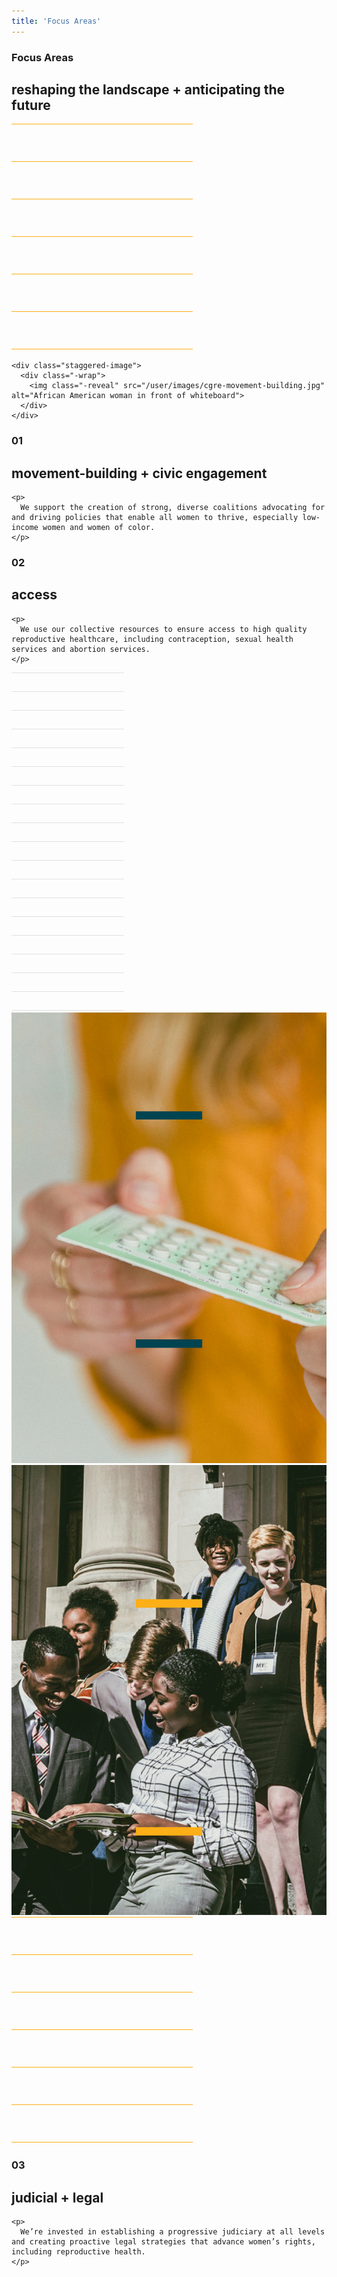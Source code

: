 ```yaml
---
title: 'Focus Areas'
---
```



<div class="header-wrap">
  <h3 class="divot">Focus Areas</h3>
  <h2>reshaping the landscape + anticipating the future</h2>
</div>

<div class="focus-area -one">
  <div class="image-wrap">
    <svg width="290" height="361" viewBox="0 0 290 361" fill="none" xmlns="http://www.w3.org/2000/svg">
      <rect width="290" height="1" fill="#FCAF17"/>
      <rect y="240" width="290" height="1" fill="#FCAF17"/>
      <rect y="120" width="290" height="1" fill="#FCAF17"/>
      <rect y="360" width="290" height="1" fill="#FCAF17"/>
      <rect y="60" width="290" height="1" fill="#FCAF17"/>
      <rect y="300" width="290" height="1" fill="#FCAF17"/>
      <rect y="180" width="290" height="1" fill="#FCAF17"/>
    </svg>

    <div class="staggered-image">
      <div class="-wrap">
        <img class="-reveal" src="/user/images/cgre-movement-building.jpg" alt="African American woman in front of whiteboard">
      </div>
    </div>
  </div>

  <div class="body-wrap">
    <h3>01</h3>
    <h2>movement-building + civic engagement</h2>

    <p>
      We support the creation of strong, diverse coalitions advocating for and driving policies that enable all women to thrive, especially low-income women and women of color.
    </p>
  </div>
</div>

<div class="focus-area -two">
  <div class="body-wrap">
    <h3>02</h3>
    <h2>access</h2>

    <p>
      We use our collective resources to ensure access to high quality reproductive healthcare, including contraception, sexual health services and abortion services.
    </p>
  </div>

  <div class="image-wrap">
    <svg width="180" height="541" viewBox="0 0 180 541" fill="none" xmlns="http://www.w3.org/2000/svg">
      <rect width="180" height="1" transform="matrix(-1 0 0 1 180 0)" fill="#DEE2DF"/>
      <rect width="180" height="1" transform="matrix(-1 0 0 1 180 240)" fill="#DEE2DF"/>
      <rect width="180" height="1" transform="matrix(-1 0 0 1 180 120)" fill="#DEE2DF"/>
      <rect width="180" height="1" transform="matrix(-1 0 0 1 180 360)" fill="#DEE2DF"/>
      <rect width="180" height="1" transform="matrix(-1 0 0 1 180 60)" fill="#DEE2DF"/>
      <rect width="180" height="1" transform="matrix(-1 0 0 1 180 300)" fill="#DEE2DF"/>
      <rect width="180" height="1" transform="matrix(-1 0 0 1 180 180)" fill="#DEE2DF"/>
      <rect width="180" height="1" transform="matrix(-1 0 0 1 180 420)" fill="#DEE2DF"/>
      <rect width="180" height="1" transform="matrix(-1 0 0 1 180 510)" fill="#DEE2DF"/>
      <rect width="180" height="1" transform="matrix(-1 0 0 1 180 30)" fill="#DEE2DF"/>
      <rect width="180" height="1" transform="matrix(-1 0 0 1 180 270)" fill="#DEE2DF"/>
      <rect width="180" height="1" transform="matrix(-1 0 0 1 180 150)" fill="#DEE2DF"/>
      <rect width="180" height="1" transform="matrix(-1 0 0 1 180 390)" fill="#DEE2DF"/>
      <rect width="180" height="1" transform="matrix(-1 0 0 1 180 480)" fill="#DEE2DF"/>
      <rect width="180" height="1" transform="matrix(-1 0 0 1 180 90)" fill="#DEE2DF"/>
      <rect width="180" height="1" transform="matrix(-1 0 0 1 180 330)" fill="#DEE2DF"/>
      <rect width="180" height="1" transform="matrix(-1 0 0 1 180 210)" fill="#DEE2DF"/>
      <rect width="180" height="1" transform="matrix(-1 0 0 1 180 450)" fill="#DEE2DF"/>
      <rect width="180" height="1" transform="matrix(-1 0 0 1 180 540)" fill="#DEE2DF"/>
    </svg>
    <div class="staggered-image">
      <div class="-wrap">
        <img class="-reveal" src="/user/images/cgre-access.jpg" alt="Finger pressing on birth control pill packet">
      </div>
    </div>
  </div>

</div>

<div class="focus-area -three">
  <div class="image-wrap">
    <div class="staggered-image">
      <div class="-wrap">
        <img class="-reveal" src="/user/images/cgre-legal.jpg" alt="Group of people at steps of US Capitol Building">
      </div>
    </div>
    <svg width="290" height="361" viewBox="0 0 290 361" fill="none" xmlns="http://www.w3.org/2000/svg">
      <rect width="290" height="1" fill="#FCAF17"/>
      <rect y="240" width="290" height="1" fill="#FCAF17"/>
      <rect y="120" width="290" height="1" fill="#FCAF17"/>
      <rect y="360" width="290" height="1" fill="#FCAF17"/>
      <rect y="60" width="290" height="1" fill="#FCAF17"/>
      <rect y="300" width="290" height="1" fill="#FCAF17"/>
      <rect y="180" width="290" height="1" fill="#FCAF17"/>
    </svg>
  </div>

  <div class="body-wrap">
    <h3>03</h3>
    <h2 class="h1">judicial + legal</h2>

    <p>
      We’re invested in establishing a progressive judiciary at all levels and creating proactive legal strategies that advance women’s rights, including reproductive health.
    </p>
  </div>
</div>
